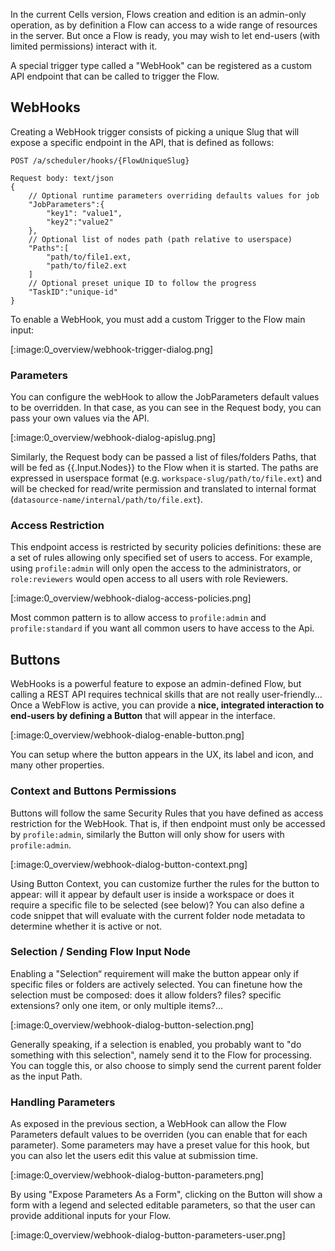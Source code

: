 In the current Cells version, Flows creation and edition is an admin-only operation, as by definition a Flow can access to a wide range of resources in the server. But once a Flow is ready, you may wish to let end-users (with limited permissions) interact with it. 

A special trigger type called a "WebHook" can be registered as a custom API endpoint that can be called to trigger the Flow.

## WebHooks

Creating a WebHook trigger consists of picking a unique Slug that will expose a specific endpoint in the API, that is defined as follows:
```
POST /a/scheduler/hooks/{FlowUniqueSlug}

Request body: text/json
{
    // Optional runtime parameters overriding defaults values for job
    "JobParameters":{
        "key1": "value1", 
        "key2":"value2"
    },
    // Optional list of nodes path (path relative to userspace)
    "Paths":[
        "path/to/file1.ext,
        "path/to/file2.ext
    ]
    // Optional preset unique ID to follow the progress
    "TaskID":"unique-id"
}
```

To enable a WebHook, you must add a custom Trigger to the Flow main input: 

[:image:0_overview/webhook-trigger-dialog.png]

### Parameters

You can configure the webHook to allow the JobParameters default values to be overridden. In that case, as you can see in the Request body, you can pass your own values via the API.

[:image:0_overview/webhook-dialog-apislug.png]

Similarly, the Request body can be passed a list of files/folders Paths, that will be fed as {{.Input.Nodes}} to the Flow when it is started. The paths are expressed in userspace format (e.g. `workspace-slug/path/to/file.ext`) and will be checked for read/write permission and translated to internal format (`datasource-name/internal/path/to/file.ext`).

### Access Restriction

This endpoint access is restricted by security policies definitions: these are a set of rules allowing only specified set of users to access. For example, using `profile:admin` will only open the access to the administrators, or `role:reviewers` would open access to all users with role Reviewers.

[:image:0_overview/webhook-dialog-access-policies.png]

Most common pattern is to allow access to `profile:admin` and `profile:standard` if you want all common users to have access to the Api.

## Buttons

WebHooks is a powerful feature to expose an admin-defined Flow, but calling a REST API requires technical skills that are not really user-friendly... Once a WebFlow is active, you can provide a **nice, integrated interaction to end-users by defining a Button** that will appear in the interface.

[:image:0_overview/webhook-dialog-enable-button.png]

You can setup where the button appears in the UX, its label and icon, and many other properties.

### Context and Buttons Permissions

Buttons will follow the same Security Rules that you have defined as access restriction for the WebHook. That is, if then endpoint must only be accessed by `profile:admin`, similarly the Button will only show for users with `profile:admin`. 

[:image:0_overview/webhook-dialog-button-context.png]

Using Button Context, you can customize further the rules for the button to appear: will it appear by default user is inside a workspace or does it require a specific file to be selected (see below)? You can also define a code snippet that will evaluate with the current folder node metadata to determine whether it is active or not.  

### Selection / Sending Flow Input Node

Enabling a "Selection“ requirement will make the button appear only if specific files or folders are actively selected. You can finetune how the selection must be composed: does it allow folders? files? specific extensions? only one item, or only multiple items?... 

[:image:0_overview/webhook-dialog-button-selection.png]

Generally speaking, if a selection is enabled, you probably want to "do something with this selection", namely send it to the Flow for processing. You can toggle this, or also choose to simply send the current parent folder as the input Path.

### Handling Parameters

As exposed in the previous section, a WebHook can allow the Flow Parameters default values to be overriden (you can enable that for each parameter). Some parameters may have a preset value for this hook, but you can also let the users edit this value at submission time. 

[:image:0_overview/webhook-dialog-button-parameters.png]

By using "Expose Parameters As a Form", clicking on the Button will show a form with a legend and selected editable parameters, so that the user can provide additional inputs for your Flow.

[:image:0_overview/webhook-dialog-button-parameters-user.png]